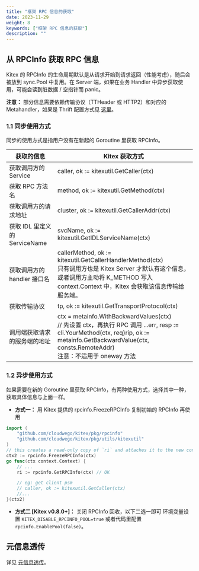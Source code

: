 ```yaml
---
title: "框架 RPC 信息的获取"
date: 2023-11-29
weight: 8
keywords: ["框架 RPC 信息的获取"]
description: ""
---
```


## 从 RPCInfo 获取 RPC 信息

Kitex 的 RPCInfo 的生命周期默认是从请求开始到请求返回（性能考虑），随后会被放到 sync.Pool 中复用。在 Server 端，如果在业务 Handler 中异步获取使用，可能会读到脏数据 / 空指针而 panic。

**注意：** 部分信息需要依赖传输协议（TTHeader 或 HTTP2）和对应的 Metahandler，如果是 Thrift 配置方式见 [这里](/zh/docs/kitex/tutorials/basic-feature/protocol/transport_protocol/#thrift)。

### 1.1 同步使用方式

同步的使用方式是指用户没有在新起的 Goroutine 里获取 RPCInfo。

| **获取的信息**                | **Kitex 获取方式**                                                                                                                                                                                             |
| ----------------------------- | -------------------------------------------------------------------------------------------------------------------------------------------------------------------------------------------------------------- |
| 获取调用方的 Service          | caller, ok := kitexutil.GetCaller(ctx)                                                                                                                                                                         |
| 获取 RPC 方法名               | method, ok := kitexutil.GetMethod(ctx)                                                                                                                                                                         |
| 获取调用方的请求地址          | cluster, ok := kitexutil.GetCallerAddr(ctx)                                                                                                                                                                    |
| 获取 IDL 里定义的 ServiceName | svcName, ok := kitexutil.GetIDLServiceName(ctx)                                                                                                                                                                |
| 获取调用方的 handler 接口名   | callerMethod, ok := kitexutil.GetCallerHandlerMethod(ctx) <br/>只有调用方也是 Kitex Server 才默认有这个信息，或者调用方主动将 K_METHOD 写入 context.Context 中，Kitex 会获取该信息传输给服务端。               |
| 获取传输协议                  | tp, ok := kitexutil.GetTransportProtocol(ctx)                                                                                                                                                                  |
| 调用端获取请求的服务端的地址  | ctx = metainfo.WithBackwardValues(ctx)<br/>// 先设置 ctx，再执行 RPC 调用 ...err, resp := cli.YourMethod(ctx, req)rip, ok := metainfo.GetBackwardValue(ctx, consts.RemoteAddr) <br/>注意：不适用于 oneway 方法 |

### 1.2 异步使用方式

如果需要在新的 Goroutine 里获取 RPCInfo，有两种使用方式，选择其中一种，获取具体信息与上面一样。

- **方式一：** 用 Kitex 提供的 rpcinfo.FreezeRPCInfo 复制初始的 RPCInfo 再使用

```go
import (
    "github.com/cloudwego/kitex/pkg/rpcinfo"
    "github.com/cloudwego/kitex/pkg/utils/kitexutil"
)
// this creates a read-only copy of `ri` and attaches it to the new context
ctx2 := rpcinfo.FreezeRPCInfo(ctx)
go func(ctx context.Context) {
    // ...
    ri := rpcinfo.GetRPCInfo(ctx) // OK

    // eg: get client psm
    // caller, ok := kitexutil.GetCaller(ctx)
    //...
}(ctx2)

```

- **方式二 [Kitex v0.8.0+]：** 关闭 RPCInfo 回收，以下二选一即可
  环境变量设置 `KITEX_DISABLE_RPCINFO_POOL=true` 或者代码里配置 `rpcinfo.EnablePool(false)`。

## 元信息透传

详见 [元信息透传](/zh/docs/kitex/tutorials/advanced-feature/metainfo/)。
